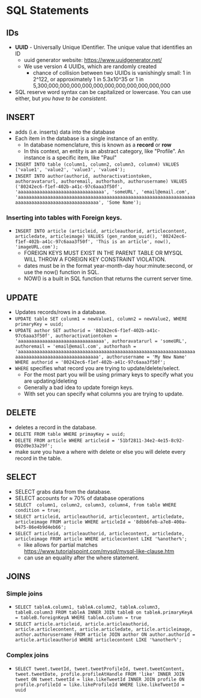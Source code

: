 # SQL Statements

## IDs
- **UUID** - Universally Unique IDentifier.  The unique value that identifies an ID
    - uuid generator website: https://www.uuidgenerator.net/
    - We use version 4 UUIDs, which are randomly created
        - chance of collision between two UUIDs is vanishingly small: 1 in 2^122, or approximately 1 in 5.3x10^35 or 1 in 5,300,000,000,000,000,000,000,000,000,000,000,000
- SQL reserve word syntax can be capitalized or lowercase.  You can use either, but *you have to be consistent*.

## INSERT
- adds (i.e. inserts) data into the database
- Each item in the database is a single instance of an entity.
    - In database nomenclature, this is known as a **record** or **row**
    - In this context, an entity is an abstract category, like "Profile".  An instance is a specific item, like "Paul"
- `INSERT INTO table (column1, column2, column3, column4) VALUES ('value1', 'value2', 'value3', 'value4');`
- `INSERT INTO author(authorid, authoractivationtoken, authoravatarurl, authoremail, authorhash, authorusername) VALUES ('80242ec6-f1ef-402b-a41c-97c6aaa3f50f', 'aaaaaaaaaaaaaaaaaaaaaaaaaaaaaaaa', 'someURL', 'email@email.com', 'aaaaaaaaaaaaaaaaaaaaaaaaaaaaaaaaaaaaaaaaaaaaaaaaaaaaaaaaaaaaaaaaaaaaaaaaaaaaaaaaaaaaaaaaaaaaaaaaa', 'Some Name');`

### Inserting into tables with Foreign keys.
- `INSERT INTO article (articleid, articleauthorid, articlecontent, articledate, articleimage) VALUES (gen_random_uuid(), '80242ec6-f1ef-402b-a41c-97c6aaa3f50f', 'This is an article', now(), 'imageURL.com');`
    - FOREIGN KEYS MUST EXIST IN THE PARENT TABLE OR MYSQL WILL THROW A FOREIGN KEY CONSTRAINT VIOLATION.
    - dates must be in the format year-month-day hour:minute:second, or use the now() function in SQL.
    - NOW() is a built in SQL function that returns the current server time.

## UPDATE
- Updates records/rows in a database.
- `UPDATE table SET colunm1 = newValue1, column2 = newValue2, WHERE primaryKey = uuid;`
- `UPDATE author SET authorid = '80242ec6-f1ef-402b-a41c-97c6aaa3f50f', authoractivationtoken = 'aaaaaaaaaaaaaaaaaaaaaaaaaaaaaaaa', authoravatarurl = 'someURL', authoremail = 'email@email.com', authorhash = 'aaaaaaaaaaaaaaaaaaaaaaaaaaaaaaaaaaaaaaaaaaaaaaaaaaaaaaaaaaaaaaaaaaaaaaaaaaaaaaaaaaaaaaaaaaaaaaaaa', authorusername = 'My New Name' WHERE authorid = '80242ec6-f1ef-402b-a41c-97c6aaa3f50f';`
- `WHERE` specifies what record you are trying to update/delete/select.
    - For the most part you will be using primary keys to specify what you are updating/deleting
    - Generally a bad idea to update foreign keys.
    - With set you can specify what columns you are trying to update.

## DELETE
- deletes a record in the database.
- `DELETE FROM table WHERE primayKey = uuid;`
- `DELETE FROM article WHERE articleid = '51bf2811-34e2-4e15-8c92-092d9e33a29f';`
- make sure you have a where with delete or else you will delete every record in the table.

## SELECT
- SELECT grabs data from the database.
- SELECT accounts for ≈ 70% of database operations
- `SELECT  column1, column2, column3, column4, from table WHERE condition = true;`
- `SELECT articleid, articleauthorid, articlecontent, articledate, articleimage FROM article WHERE articleId = '8dbb6feb-a7e8-400a-b475-86e4b9d4eb66';`
- `SELECT articleid, articleauthorid, articlecontent, articledate, articleimage FROM article WHERE articlecontent LIKE '%another%';`
    - like allows for partial matches https://www.tutorialspoint.com/mysql/mysql-like-clause.htm
    - can use an equality after the where statement.

## JOINS
### Simple joins
- `SELECT tableA.column1, tableA.column2, tableA.column3, tableB.column3 FROM tableA INNER JOIN tableB on tableA.primaryKeyA = tableB.foreignKeyA WHERE tableA.column = true`
- `SELECT article.articleid, article.articleauthorid, article.articlecontent, article.articledate, article.articleimage, author.authorusername FROM article JOIN author ON author.authorid = article.articleauthorid WHERE articlecontent LIKE '%another%';`
### Complex joins
- `SELECT tweet.tweetId, tweet.tweetProfileId, tweet.tweetContent, tweet.tweetDate, profile.profileAtHandle FROM 'like' INNER JOIN tweet ON tweet.tweetId = like.likeTweetId INNER JOIN profile ON profile.profileId = like.likeProfileId WHERE like.likeTweetId = uuid`
